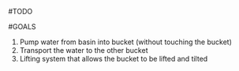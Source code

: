 #TODO


#GOALS

1. Pump water from basin into bucket (without touching the bucket)
2. Transport the water to the other bucket
3. Lifting system that allows the bucket to be lifted and tilted
